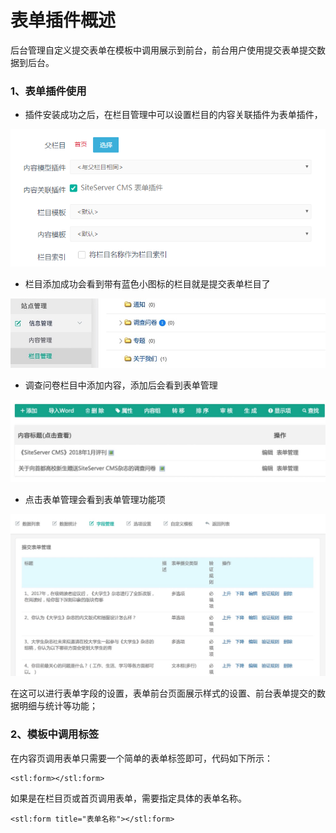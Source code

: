 # 表单插件概述

后台管理自定义提交表单在模板中调用展示到前台，前台用户使用提交表单提交数据到后台。

### 1、表单插件使用

* 插件安装成功之后，在栏目管理中可以设置栏目的内容关联插件为表单插件，

![](assets/readme/import05.png)

* 栏目添加成功会看到带有蓝色小图标的栏目就是提交表单栏目了

![](assets/readme/001.jpg)

* 调查问卷栏目中添加内容，添加后会看到表单管理

![](assets/readme/002.jpg)

* 点击表单管理会看到表单管理功能项

![](assets/readme/003.jpg)

在这可以进行表单字段的设置，表单前台页面展示样式的设置、前台表单提交的数据明细与统计等功能；

### 2、模板中调用标签

在内容页调用表单只需要一个简单的表单标签即可，代码如下所示：

```
<stl:form></stl:form>

```

如果是在栏目页或首页调用表单，需要指定具体的表单名称。

```
<stl:form title="表单名称"></stl:form>

```
